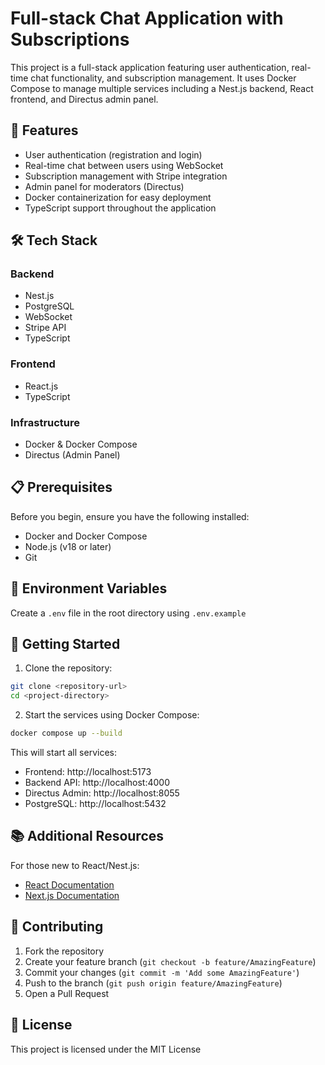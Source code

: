 # Full-stack Chat Application with Subscriptions

This project is a full-stack application featuring user authentication, real-time chat functionality, and subscription management. It uses Docker Compose to manage multiple services including a Nest.js backend, React frontend, and Directus admin panel.

## 🚀 Features

- User authentication (registration and login)
- Real-time chat between users using WebSocket
- Subscription management with Stripe integration
- Admin panel for moderators (Directus)
- Docker containerization for easy deployment
- TypeScript support throughout the application

## 🛠 Tech Stack

### Backend
- Nest.js
- PostgreSQL
- WebSocket
- Stripe API
- TypeScript

### Frontend
- React.js
- TypeScript

### Infrastructure
- Docker & Docker Compose
- Directus (Admin Panel)

## 📋 Prerequisites

Before you begin, ensure you have the following installed:
- Docker and Docker Compose
- Node.js (v18 or later)
- Git

## 🔑 Environment Variables

Create a `.env` file in the root directory using `.env.example`

## 🚀 Getting Started

1. Clone the repository:
```bash
git clone <repository-url>
cd <project-directory>
```

2. Start the services using Docker Compose:
```bash
docker compose up --build
```

This will start all services:
- Frontend: http://localhost:5173
- Backend API: http://localhost:4000
- Directus Admin: http://localhost:8055
- PostgreSQL: http://localhost:5432

## 📚 Additional Resources

For those new to React/Nest.js:
- [React Documentation](https://reactjs.org/docs/getting-started.html)
- [Next.js Documentation](https://docs.nestjs.com/)

## 🤝 Contributing

1. Fork the repository
2. Create your feature branch (`git checkout -b feature/AmazingFeature`)
3. Commit your changes (`git commit -m 'Add some AmazingFeature'`)
4. Push to the branch (`git push origin feature/AmazingFeature`)
5. Open a Pull Request

## 📝 License

This project is licensed under the MIT License
